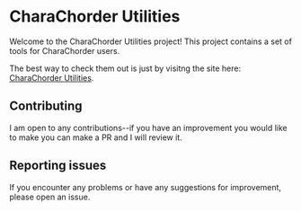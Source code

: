 # CharaChorder Utilities

Welcome to the CharaChorder Utilities project! This project contains a set of tools for CharaChorder users. 

The best way to check them out is just by visitng the site here: [CharaChorder Utilities](https://typing-tech.github.io/CharaChorder-utilities/).

## Contributing

I am open to any contributions--if you have an improvement you would like to make you can make a PR and I will review it.

## Reporting issues

If you encounter any problems or have any suggestions for improvement, please open an issue.
